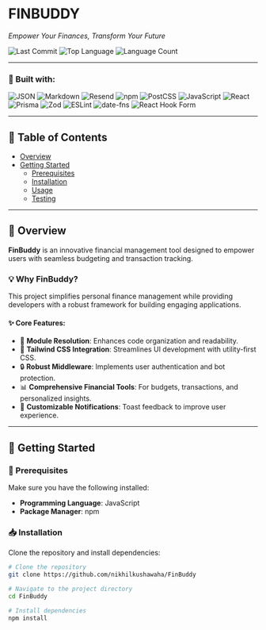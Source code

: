 # FINBUDDY

*Empower Your Finances, Transform Your Future*

![Last Commit](https://img.shields.io/github/last-commit/nikhilkushawaha/FinBuddy?style=flat&logo=git&logoColor=white&color=0080ff)
![Top Language](https://img.shields.io/github/languages/top/nikhilkushawaha/FinBuddy?style=flat&color=0080ff)
![Language Count](https://img.shields.io/github/languages/count/nikhilkushawaha/FinBuddy?style=flat&color=0080ff)

---

### 🚀 Built with:

![JSON](https://img.shields.io/badge/JSON-000000.svg?style=flat&logo=JSON&logoColor=white)
![Markdown](https://img.shields.io/badge/Markdown-000000.svg?style=flat&logo=Markdown&logoColor=white)
![Resend](https://img.shields.io/badge/Resend-000000.svg?style=flat&logo=Resend&logoColor=white)
![npm](https://img.shields.io/badge/npm-CB3837.svg?style=flat&logo=npm&logoColor=white)
![PostCSS](https://img.shields.io/badge/PostCSS-DD3A0A.svg?style=flat&logo=PostCSS&logoColor=white)
![JavaScript](https://img.shields.io/badge/JavaScript-F7DF1E.svg?style=flat&logo=JavaScript&logoColor=black)
![React](https://img.shields.io/badge/React-61DAFB.svg?style=flat&logo=React&logoColor=black)
![Prisma](https://img.shields.io/badge/Prisma-2D3748.svg?style=flat&logo=Prisma&logoColor=white)
![Zod](https://img.shields.io/badge/Zod-3E67B1.svg?style=flat&logo=Zod&logoColor=white)
![ESLint](https://img.shields.io/badge/ESLint-4B32C3.svg?style=flat&logo=ESLint&logoColor=white)
![date-fns](https://img.shields.io/badge/datefns-770C56.svg?style=flat&logo=date-fns&logoColor=white)
![React Hook Form](https://img.shields.io/badge/React%20Hook%20Form-EC5990.svg?style=flat&logo=React-Hook-Form&logoColor=white)

---

## 📑 Table of Contents

- [Overview](#overview)
- [Getting Started](#getting-started)
  - [Prerequisites](#prerequisites)
  - [Installation](#installation)
  - [Usage](#usage)
  - [Testing](#testing)

---

## 📌 Overview

**FinBuddy** is an innovative financial management tool designed to empower users with seamless budgeting and transaction tracking.

### 💡 Why FinBuddy?

This project simplifies personal finance management while providing developers with a robust framework for building engaging applications.

#### ✨ Core Features:

- 💼 **Module Resolution**: Enhances code organization and readability.
- 🎨 **Tailwind CSS Integration**: Streamlines UI development with utility-first CSS.
- 🔒 **Robust Middleware**: Implements user authentication and bot protection.
- 📊 **Comprehensive Financial Tools**: For budgets, transactions, and personalized insights.
- 🔔 **Customizable Notifications**: Toast feedback to improve user experience.

---

## 🚀 Getting Started

### 🔧 Prerequisites

Make sure you have the following installed:

- **Programming Language**: JavaScript
- **Package Manager**: npm

### 📥 Installation

Clone the repository and install dependencies:

```bash
# Clone the repository
git clone https://github.com/nikhilkushawaha/FinBuddy

# Navigate to the project directory
cd FinBuddy

# Install dependencies
npm install

